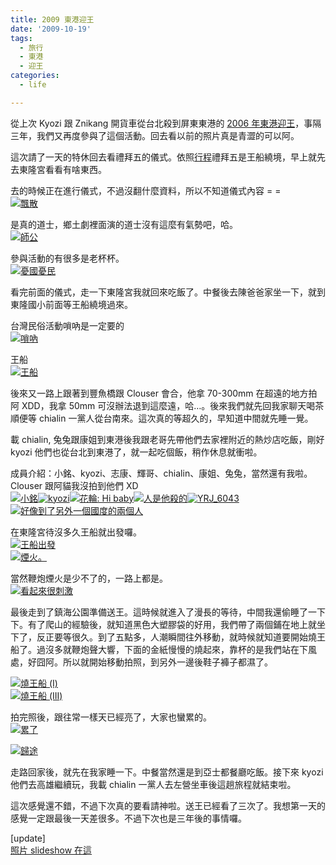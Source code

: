 ```yaml
---
title: 2009 東港迎王
date: '2009-10-19'
tags:
  - 旅行
  - 東港
  - 迎王
categories:
  - life

---
```

從上次 Kyozi 跟 Znikang 開貨車從台北殺到屏東東港的 [2006 年東港迎王](http://yurenju.blogspot.com/2006/10/blog-post_22.html)，事隔三年，我們又再度參與了這個活動。回去看以前的照片真是青澀的可以阿。  
  
這次請了一天的特休回去看禮拜五的儀式。依照[行程](http://20091010.blogspot.com/2009/09/blog-post_15.html)禮拜五是王船繞境，早上就先去東隆宮看看有啥東西。  
  
去的時候正在進行儀式，不過沒翻什麼資料，所以不知道儀式內容 = =  
[![飄散](images/0.jpg)](http://www.flickr.com/photos/yurenju/4025660639/ "Flickr 上 yurenju 的 飄散")  
  
  
  
是真的道士，鄉土劇裡面演的道士沒有這麼有氣勢吧，哈。  
[![師公](images/1.jpg)](http://www.flickr.com/photos/yurenju/4026432072/ "Flickr 上 yurenju 的 師公")  
  
參與活動的有很多是老杯杯。  
[![憂國憂民](images/2.jpg)](http://www.flickr.com/photos/yurenju/4026433256/ "Flickr 上 yurenju 的 憂國憂民")  
  
看完前面的儀式，走一下東隆宮我就回來吃飯了。中餐後去陳爸爸家坐一下，就到東隆國小前面等王船繞境過來。  
  
台灣民俗活動嗩吶是一定要的  
[![嗩吶](images/3.jpg)](http://www.flickr.com/photos/yurenju/4025680719/ "Flickr 上 yurenju 的 嗩吶")  
  
王船  
[![王船](images/4.jpg)](http://www.flickr.com/photos/yurenju/4025682967/ "Flickr 上 yurenju 的 王船")  
  
後來又一路上跟著到豐魚橋跟 Clouser 會合，他拿 70-300mm 在超遠的地方拍阿 XDD，我拿 50mm 可沒辦法退到這麼遠，哈…。後來我們就先回我家聊天喝茶順便等 chialin 一黨人從台南來。這次真的等超久的，早知道中間就先睡一覺。  
  
載 chialin, 兔兔跟康姐到東港後我跟老哥先帶他們去家裡附近的熱炒店吃飯，剛好 kyozi 他們也從台北到東港了，就一起吃個飯，稍作休息就衝啦。  
  
成員介紹：小銘、kyozi、志康、輝哥、chialin、康姐、兔兔，當然還有我啦。Clouser 跟阿貓我沒拍到他們 XD  
[![小銘](images/5.jpg)](http://www.flickr.com/photos/yurenju/4025695145/ "Flickr 上 yurenju 的 小銘")[![kyozi](images/6.jpg)](http://www.flickr.com/photos/yurenju/4026449026/ "Flickr 上 yurenju 的 kyozi")[![花輪: Hi baby](images/7.jpg)](http://www.flickr.com/photos/yurenju/4025707485/ "Flickr 上 yurenju 的 花輪: Hi baby")[![人是他殺的](images/8.jpg)](http://www.flickr.com/photos/yurenju/4025707967/ "Flickr 上 yurenju 的 人是他殺的")[![YRJ_6043](images/9.jpg)](http://www.flickr.com/photos/yurenju/4027192895/ "Flickr 上 yurenju 的 YRJ_6043")[![好像到了另外一個國度的兩個人](images/10.jpg)](http://www.flickr.com/photos/yurenju/4026452540/ "Flickr 上 yurenju 的 好像到了另外一個國度的兩個人")  
  
在東隆宮待沒多久王船就出發囉。  
[![王船出發](images/11.jpg)](http://www.flickr.com/photos/yurenju/4026450516/ "Flickr 上 yurenju 的 王船出發")  
[![煙火。](images/12.jpg)](http://www.flickr.com/photos/yurenju/4026451244/ "Flickr 上 yurenju 的 煙火。")  
  
當然鞭炮煙火是少不了的，一路上都是。  
[![看起來很刺激](images/13.jpg)](http://www.flickr.com/photos/yurenju/4025698623/ "Flickr 上 yurenju 的 看起來很刺激")  
  
最後走到了鎮海公園準備送王。這時候就進入了漫長的等待，中間我還偷睡了一下下。有了爬山的經驗後，就知道黑色大塑膠袋的好用，我們帶了兩個鋪在地上就坐下了，反正要等很久。到了五點多，人潮瞬間往外移動，就時候就知道要開始燒王船了。過沒多就鞭炮聲大響，下面的金紙慢慢的燒起來，靠杯的是我們站在下風處，好囧阿。所以就開始移動拍照，到另外一邊後鞋子褲子都濕了。  
  
[![燒王船 (I)](images/14.jpg)](http://www.flickr.com/photos/yurenju/4026458216/ "Flickr 上 yurenju 的 燒王船 (I)")  
[![燒王船 (III)](images/15.jpg)](http://www.flickr.com/photos/yurenju/4025706263/ "Flickr 上 yurenju 的 燒王船 (III)")  
  
拍完照後，跟往常一樣天已經亮了，大家也蠻累的。  
[![累了](images/16.jpg)](http://www.flickr.com/photos/yurenju/4025708419/ "Flickr 上 yurenju 的 累了")  
  
[![歸途](images/17.jpg)](http://www.flickr.com/photos/yurenju/4026462080/ "Flickr 上 yurenju 的 歸途")  
  
走路回家後，就先在我家睡一下。中餐當然還是到亞士都餐廳吃飯。接下來 kyozi 他們去高雄繼續玩，我載 chialin 一黨人去左營坐車後這趟旅程就結束啦。  
  
這次感覺還不錯，不過下次真的要看請神啦。送王已經看了三次了。我想第一天的感覺一定跟最後一天差很多。不過下次也是三年後的事情囉。  
  
\[update\]  
[照片 slideshow 在這](http://www.flickr.com/photos/yurenju/sets/72157622618639230/show/)